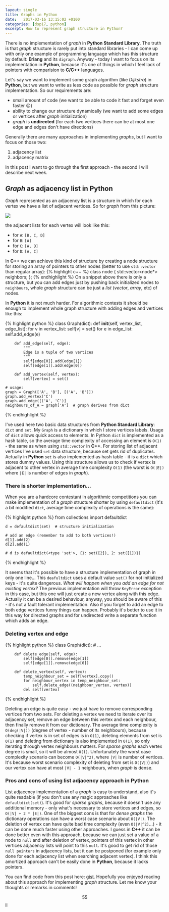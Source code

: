 ```yaml
---
layout: single
title: Graphs in Python
date:   2017-03-16 13:15:02 +0100
categories: [dsp17, python]
excerpt: How to represent graph structure in Python?
---
```


There is no implementation of *graph* in **Python Standard Library**. The truth is that *graph* structure is rarely put
into standard libraries - I can come up with only one example of programming language which has this structure by
default: **Erlang** and its `digraph`. Anyway - today I want to focus on its implementation in **Python**, because
it's one of things in which I feel lack of pointers with comparision to **C/C++** languages.

Let's say we want to implement some graph algorithm (like *Dijkstra*) in **Python**, but we want to write as less code
as possible for *graph* structure implementation. So our requirements are:

* small amount of code (we want to be able to code it fast and forget even faster :wink:)
* ability to change our structure dynamically (we want to add some edges or vertices after *graph* initialization)
* *graph* is **undirected** (for each two vertices there can be at most one edge and edges don't have directions)

Generally there are many approaches in implementing *graphs*, but I want to focus on those two:

1. adjacency list
2. adjacency matrix

In this post I want to go through the first approach - the second I will describe next week.

## *Graph* as adjacency list in **Python**

*Graph* represented as an adjacency list is a structure in which for each vertex we have a list of adjacent vertices.
So for *graph* from this picture:

<img src="{{site.url}}/assets/images/graph.png" style="display: block; margin-left: auto; margin-right: auto;"/>

the adjacent lists for each vertex will look like this:


* for `A`: `[B, C, D]`
* for `B`: `[A]`
* for `C`: `[A, D]`
* for `D`: `[A, C]`

In **C++** we can achieve this kind of structure by creating a node structure for storing an array of pointers
to other nodes (better to use `std::vector` than regular array):
{% highlight c++ %}
    class node {
        std::vector<node*> neighbors;
    };
{% endhighlight %}
On a snippet above there is only a structure, but you can add edges just by pushing back initialized nodes to
`neighbours`, whole *graph* structure can be just a *list* (*vector*, *array*, etc) of nodes.

In **Python** it is not much harder. For algorithmic contests it should be enough to implement whole graph structure
with adding edges and vertices like this:

{% highlight python %}
    class Graph(dict):
        def __init__(self, vertex_list, edge_list):
            for v in vertex_list:
                self[v] = set()
            for e in edge_list:
                self.add_edge(e)

        def add_edge(self, edge):
            """
            Edge is a tuple of two vertices
            """
            self[edge[0]].add(edge[1])
            self[edge[1]].add(edge[0])

        def add_vertex(self, vertex):
            self[vertex] = set()

    # usage:
    graph = Graph(['A', 'B'], [('A', 'B')])
    graph.add_vertex('C')
    graph.add_edge([('A', 'C')]
    neighbours_of_A = graph['A']  # graph derives from dict

{% endhighlight %}

I've used here two basic data structures from **Python Standard Library**: `dict` and `set`. My `Graph` is
a dictionary in which I store vertices labels. Usage of `dict` allows quick access to elements.
In Python `dict` is implemented as a hash table, so the average time complexity of accessing an element is `O(1)` -
the same as when using `std::vector` in **C++**.
For storing list of adjacent vertices I've used `set` data structure, because set gets rid of duplicates. Actually in
**Python** `set` is also implemented as hash table - it is a `dict` which stores dummy values. Using this structure
allows us to check if vertex is adjacent to other vertex in average time complexity `O(1)` (the worst is `O(|E|)`
where `|E|` is number of edges in *graph*).


### There is shorter implementation...

When you are a hardcore contestant in algorithmic competitions you can make implementation of a *graph* structure shorter
by using `defaultdict` (it's a bit modified `dict`, average time complexity of operations is the same):

{% highlight python %}
    from collections import defaultdict

    d = defaultdict(set)  # structure initialization

    # add an edge (remember to add to both vertices!)
    d[1].add(2)
    d[2].add(1)

    # d is defaultdict(<type 'set'>, {1: set([2]), 2: set([1])})
{% endhighlight %}

It seems that it's possible to have a structure implementation of graph in only one line...
This `deafultdict` uses a default value `set()` for not initialized keys - it's quite dangerous. *What will happen
when you add an edge for not existing vertex?* The previous implementation will throw `KeyError` exception in this case,
but this one will just create a new vertex along with this edge. Actually it can be a desired behaviour, anyway, you
should be aware of this - it's not a fault tolerant implementation.
Also if you forget to add an edge to both edge vertices funny things can happen.
Probably it's better to use it in this way for directed graphs and for undirected write a separate function which adds
an edge.

### Deleting vertex and edge

{% highlight python %}
    class Graph(dict):
        # ...

        def delete_edge(self, edge):
            self[edge[0]].remove(edge[1])
            self[edge[1]].remove(edge[0])

        def delete_vertex(self, vertex):
            temp_neighbour_set = self[vertex].copy()
            for neighbour_vertex in temp_neighbour_set:
                self.delete_edge((neighbour_vertex, vertex))
            del self[vertex]

{% endhighlight %}

Deleting an edge is quite easy - we just have to remove corresponding vertices from two sets. For deleting a vertex we
need to iterate over its adjacency set, remove an edge between this vertex and each neighbour, then finally remove it
from our dictionary. The average time complexity is `O(deg(|V|))` (degree of vertex - number of its neighbours),
because checking if vertex is in set  of edges is in `O(1)`, deleting elements from set is `O(1)` and deleting
from dictionary is also implemented  in `O(1)`, so only iterating through vertex neighbours matters. For
*sparse graphs* each vertex degree is small, so it will be almost `O(1)`.
Unfortunately the worst case complexity scenario can become `O(|V|^2)`, where `|V|` is number of vertices.
It's because worst scenario complexity of deleting from set is `O(|V|)`) and our vertex can have at most `|V| - 1`
neighbours, when *graph* is dense.

### Pros and cons of using list adjacency approach in **Python**

List adjacency implementation of a *graph* is easy to understand, also it's quite readable (if you don't use any magic
approaches like `defaultdict(set)`).
It's good for *sparse graphs*, because it doesn't use any additional memory - only what's necessary to store vertices
and edges, so `O(|V| + 2 * |E|)`.
One of the biggest cons is that for *dense graphs* the dictionary operations can have a worst case scenario
about `O(|V|)`. The deletion of vertex can have quite bad time complexity (even `O(|V|^2)`...) - it can be done much
faster using other approaches. I guess in **C++** it can be done better even with this approach, because we can just set
a value of a node to `null` and after deletion of vertex, pointers of this vertex in other vertices adjacency lists will
point to this `null`. It's good to get rid of those `null pointers` in adjacency lists, but it can be postponed (for example
only done for each adjacency list when searching adjacent vertex). I think this amortized approach can't be easily
done in **Python**, because it lacks pointers.

You can find code from this post here: [gist](https://gist.github.com/vevurka/539d82eb0ba60c16aa8aa65610c627df).
Hopefully you enjoyed reading about this approach for implementing *graph* structure. Let me know your thoughts or
remarks in comments!

$$ 55 $$
ll
